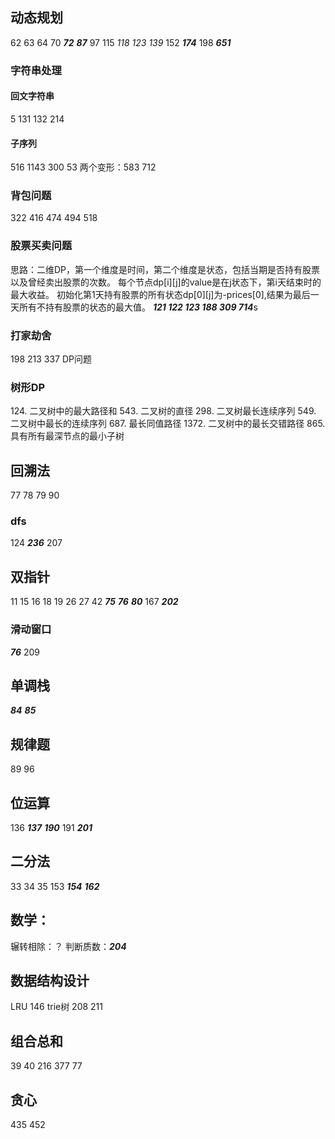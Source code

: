 ## 动态规划
62 63 64 70 ***72*** ***87*** 97 115 *118* *123* *139* 152 ***174*** 198 ***651***
### 字符串处理
#### 回文字符串
5 131 132 214
#### 子序列
516 1143 300 53 
两个变形：583 712
### 背包问题
322 416 474 494 518 
### 股票买卖问题 
思路：二维DP，第一个维度是时间，第二个维度是状态，包括当期是否持有股票以及曾经卖出股票的次数。
每个节点dp\[i\]\[j\]的value是在j状态下，第i天结束时的最大收益。
初始化第1天持有股票的所有状态dp\[0\]\[j\]为-prices\[0\],结果为最后一天所有不持有股票的状态的最大值。
***121 122 123 188 309 714***s

### 打家劫舍
198 213 337
DP问题

### 树形DP
[comment]: <> (TODO)
124. 二叉树中的最大路径和
543. 二叉树的直径
298. 二叉树最长连续序列
549. 二叉树中最长的连续序列
687. 最长同值路径
1372. 二叉树中的最长交错路径
865. 具有所有最深节点的最小子树

## 回溯法
77 78 79 90
### dfs
124 ***236***  207

## 双指针
11 15 16 18 19 26 27 42 ***75*** ***76*** ***80*** 167 ***202***
### 滑动窗口
***76*** 209


## 单调栈
***84*** ***85*** 

## 规律题
89 96

## 位运算
136 ***137*** ***190*** 191 ***201***

## 二分法
33 34 35 153 ***154*** ***162*** 

## 数学：
辗转相除：？
判断质数：***204***

## 数据结构设计
LRU 146 trie树 208  211

## 组合总和 
39 40 216 377 77

## 贪心 
435 452